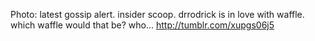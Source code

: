 Photo: latest gossip alert. insider scoop. drrodrick is in love with waffle. which waffle would that be? who... http://tumblr.com/xupgs06j5